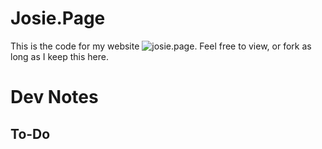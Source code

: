 # Josie.Page
This is the code for my website ![josie.page](https://josie.page). Feel free to view, or fork as long as I keep this here.

# Dev Notes
## To-Do
